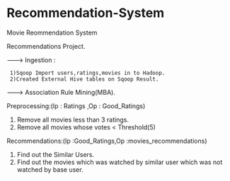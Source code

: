 # Recommendation-System
Movie Reommendation System



Recommendations Project.

---> Ingestion :

     1)Sqoop Import users,ratings,movies in to Hadoop.
     2)Created External Hive tables on Sqoop Result.

---> Association Rule Mining(MBA).

   Preprocessing:(Ip : Ratings ,Op : Good_Ratings)
   1) Remove all movies less than 3 ratings.
   2) Remove all movies whose votes < Threshold(5)

   Recommendations:(Ip :Good_Ratings,Op :movies_recommendations)
   1) Find out the Similar Users.
   2) Find out the movies which was watched by similar user which was not watched by base user.

